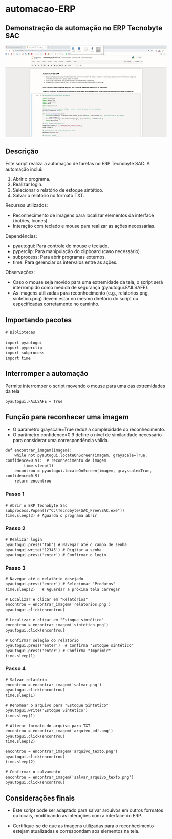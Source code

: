 # automacao-ERP

## Demonstração da automação no ERP Tecnobyte SAC
![Demonstração da automação](gif-auto.gif)


## Descrição
Este script realiza a automação de tarefas no ERP Tecnobyte SAC. A automação inclui:
1. Abrir o programa.
2. Realizar login.
3. Selecionar o relatório de estoque sintético.
4. Salvar o relatório no formato TXT.

Recursos utilizados:
- Reconhecimento de imagens para localizar elementos da interface (botões, ícones).
- Interação com teclado e mouse para realizar as ações necessárias.

Dependências:
- pyautogui: Para controle do mouse e teclado.
- pyperclip: Para manipulação do clipboard (caso necessário).
- subprocess: Para abrir programas externos.
- time: Para gerenciar os intervalos entre as ações.

Observações:
- Caso o mouse seja movido para uma extremidade da tela, o script será interrompido como medida de segurança (pyautogui.FAILSAFE).
- As imagens utilizadas para reconhecimento (e.g., relatorios.png, sintetico.png) devem estar no mesmo diretório do script ou especificadas corretamente no caminho.

## Importando pacotes

```
# Bibliotecas

import pyautogui
import pyperclip
import subprocess
import time
```

## Interromper a automação
 Permite interromper o script movendo o mouse para uma das extremidades da tela
```
pyautogui.FAILSAFE = True
```

## Função para reconhecer uma imagem
- O parâmetro grayscale=True reduz a complexidade do reconhecimento.
- O parâmetro confidence=0.9 define o nível de similaridade necessário para considerar uma correspondência válida.

```
def encontrar_imagem(imagem):
    while not pyautogui.locateOnScreen(imagem, grayscale=True, confidence=0.9):  # reconhecimento de imagem
        time.sleep(1)
    encontrou = pyautogui.locateOnScreen(imagem, grayscale=True, confidence=0.9)
    return encontrou
```
### Passo 1

```
# Abrir o ERP Tecnobyte Sac
subprocess.Popen([r"C:\Tecnobyte\SAC_Free\SAC.exe"])
time.sleep(3) # Aguarda o programa abrir
```
### Passo 2
```
# Realizar login
pyautogui.press('tab') # Navegar até o campo de senha
pyautogui.write('12345') # Digitar a senha
pyautogui.press('enter') # Confirmar o login
````
### Passo 3

```
# Navegar até o relatório desejado
pyautogui.press('enter') # Selecionar "Produtos"
time.sleep(2)   # Aguardar a próxima tela carregar

# Localizar e clicar em "Relatórios"
encontrou = encontrar_imagem('relatorios.png')
pyautogui.click(encontrou)

# Localizar e clicar em "Estoque sintético"
encontrou = encontrar_imagem('sintetico.png')
pyautogui.click(encontrou)

# Confirmar seleção do relatório
pyautogui.press('enter')  # Confirma "Estoque sintético"
pyautogui.press('enter') # Confirma "Imprimir"
time.sleep(1)
```
### Passo 4
```
# Salvar relatório
encontrou = encontrar_imagem('salvar.png')
pyautogui.click(encontrou)
time.sleep(1)

# Renomear o arquivo para "Estoque Sintetico"
pyautogui.write('Estoque Sintetico')
time.sleep(1)

# Alterar formato do arquivo para TXT
encontrou = encontrar_imagem('arquivo_pdf.png')
pyautogui.click(encontrou)
time.sleep(2)

encontrou = encontrar_imagem('arquivo_texto.png')
pyautogui.click(encontrou)
time.sleep(2)

# Confirmar o salvamento
encontrou = encontrar_imagem('salvar_arquivo_texto.png')
pyautogui.click(encontrou)
```

## Considerações finais
- Este script pode ser adaptado para salvar arquivos em outros formatos ou locais, modificando as interações com a interface do ERP.

- Certifique-se de que as imagens utilizadas para o reconhecimento estejam atualizadas e correspondam aos elementos na tela.


